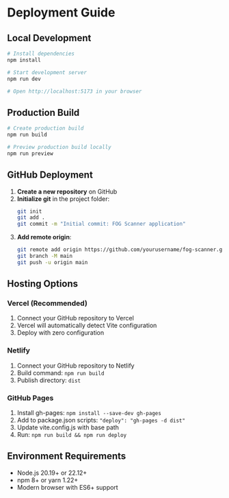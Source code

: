 # Deployment Guide

## Local Development

```bash
# Install dependencies
npm install

# Start development server
npm run dev

# Open http://localhost:5173 in your browser
```

## Production Build

```bash
# Create production build
npm run build

# Preview production build locally
npm run preview
```

## GitHub Deployment

1. **Create a new repository** on GitHub
2. **Initialize git** in the project folder:
   ```bash
   git init
   git add .
   git commit -m "Initial commit: FOG Scanner application"
   ```
3. **Add remote origin**:
   ```bash
   git remote add origin https://github.com/yourusername/fog-scanner.git
   git branch -M main
   git push -u origin main
   ```

## Hosting Options

### Vercel (Recommended)
1. Connect your GitHub repository to Vercel
2. Vercel will automatically detect Vite configuration
3. Deploy with zero configuration

### Netlify
1. Connect your GitHub repository to Netlify
2. Build command: `npm run build`
3. Publish directory: `dist`

### GitHub Pages
1. Install gh-pages: `npm install --save-dev gh-pages`
2. Add to package.json scripts: `"deploy": "gh-pages -d dist"`
3. Update vite.config.js with base path
4. Run: `npm run build && npm run deploy`

## Environment Requirements

- Node.js 20.19+ or 22.12+
- npm 8+ or yarn 1.22+
- Modern browser with ES6+ support
